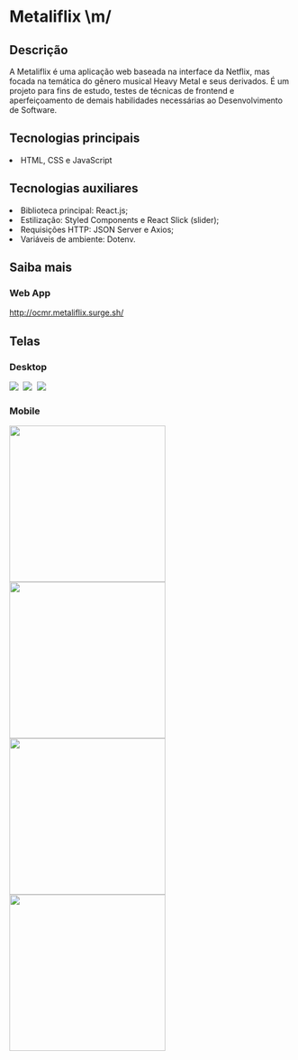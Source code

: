 # Metaliflix \m/

## Descrição
A Metaliflix é uma aplicação web baseada na interface da Netflix, mas focada na temática do gênero musical Heavy Metal e seus derivados. É um projeto para fins de estudo, testes de técnicas de frontend e aperfeiçoamento de demais habilidades necessárias ao Desenvolvimento de Software.

## Tecnologias principais
<li>HTML, CSS e JavaScript</li>     

## Tecnologias auxiliares
<li>Biblioteca principal: React.js;</li>
<li>Estilização: Styled Components e React Slick (slider);</li> 
<li>Requisições HTTP: JSON Server e Axios;</li> 
<li>Variáveis de ambiente: Dotenv.</li>

## Saiba mais

### Web App
http://ocmr.metaliflix.surge.sh/

## Telas

### Desktop
<kbd>
<img src='https://user-images.githubusercontent.com/55052153/90803097-a1a10680-e2ee-11ea-81e8-fb057042253a.png' width='auto' heigth='406' align-self='center'>
<img src='https://user-images.githubusercontent.com/55052153/90803468-2855e380-e2ef-11ea-9640-0eea0dfe4b9a.png' width='auto' heigth='406' align-self='center'>
<img src='https://user-images.githubusercontent.com/55052153/90808670-c8fbd180-e2f6-11ea-91d4-aa41246d7eeb.png' width='auto' heigth='406' align-self='center'>
</kbd>

### Mobile
<kbd>
<img src='https://user-images.githubusercontent.com/55052153/90809122-648d4200-e2f7-11ea-9607-23a0603d150e.png' width='277' heigth='auto' display='inline'>
<img src='https://user-images.githubusercontent.com/55052153/90809175-75d64e80-e2f7-11ea-91b0-72c523eb85c5.png' width='277' heigth='auto' display='inline'>
<img src='https://user-images.githubusercontent.com/55052153/90809224-88e91e80-e2f7-11ea-8528-a1c492940e91.png' width='277' heigth='auto' display='inline'>
<img src='https://user-images.githubusercontent.com/55052153/90810314-242ec380-e2f9-11ea-99ba-6f89971be30b.png' width='277' heigth='auto' display='inline'>
</kbd>
